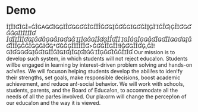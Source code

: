 # Demo

=A)* **>!,!)
Our mission is to develop such system, in which students will not reject educa!on. Students willbe engaged in learning by interest-driven problem solving and hands-on ac!vi!es. We will focuson helping students develop the abili!es to iden!fy their strengths, set goals, make responsible decisions, boost academic achievement, and reduce an!-social behavior. We will work with schools, students, parents, and the Board of Educa!on, to accommodate all the needs of all the par!es involved. Our pla:orm will change the percep!on of our educa!on and the way it is viewed.
